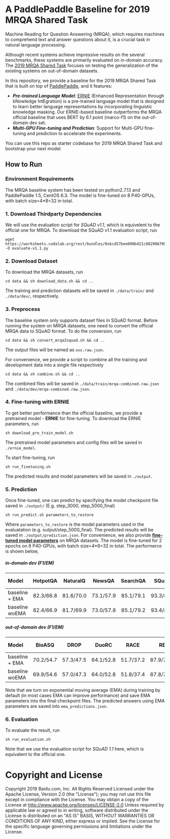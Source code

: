 # A PaddlePaddle Baseline for 2019 MRQA Shared Task

Machine Reading for Question Answering (MRQA), which requires machines to comprehend text and answer questions about it, is a crucial task in natural language processing.

Although recent systems achieve impressive results on the several benchmarks, these systems are primarily evaluated on in-domain accuracy. The [2019 MRQA Shared Task](https://mrqa.github.io/shared) focuses on testing the generalization  of the existing systems on out-of-domain datasets. 

In this repository, we provide a baseline for the 2019 MRQA Shared Task that is built on top of [PaddlePaddle](https://github.com/paddlepaddle/paddle), and it features:
* ***Pre-trained Language Model***: [ERNIE](https://github.com/PaddlePaddle/LARK/tree/develop/ERNIE) (Enhanced Representation through kNowledge IntEgration) is a pre-trained language model that is designed to learn better language representations by incorporating linguistic knowledge masking. Our ERNIE-based baseline outperforms the MRQA official baseline that uses BERT by 6.1 point (marco-f1) on the out-of-domain dev set. 
* ***Multi-GPU Fine-tuning and Prediction***: Support for Multi-GPU fine-tuning and prediction to accelerate the experiments. 

You can use this repo as starter codebase for 2019 MRQA Shared Task and bootstrap your next model. 

## How to Run
### Environment Requirements
The MRQA baseline system has been tested on python2.7.13 and PaddlePaddle 1.5, CentOS 6.3.
The model is fine-tuned on 8 P40-GPUs, with batch size=4*8=32 in total.

### 1. Download Thirdparty Dependencies
We will use the evaluation script for *SQuAD v1.1*, which is equivelent to the official one for MRQA. To download the SQuAD v1.1 evaluation script, run
```
wget https://worksheets.codalab.org/rest/bundles/0xbcd57bee090b421c982906709c8c27e1/contents/blob/ -O evaluate-v1.1.py
```

### 2. Download Dataset
To download the MRQA datasets, run

```
cd data && sh download_data.sh && cd ..
```
The training and prediction datasets will be saved in `./data/train/` and `./data/dev/`, respectively.

### 3. Preprocess
The baseline system only supports dataset files in SQuAD format. Before running the system on MRQA datasets, one need to convert the official MRQA data to SQuAD format. To do the conversion, run

```
cd data && sh convert_mrqa2squad.sh && cd ..
```
The output files will be named as `xxx.raw.json`.

For convenience, we provide a script to combine all the training and development data into a single file respectively

```
cd data && sh combine.sh && cd ..

```
The combined files will be saved in `./data/train/mrqa-combined.raw.json` and `./data/dev/mrqa-combined.raw.json`.


### 4. Fine-tuning with ERNIE
To get better performance than the official baseline, we provide a pretrained model - **ERNIE** for fine-tuning. To download the ERNIE parameters, run

```
sh download_pre_train_model.sh
```
The pretrained model parameters and config files will be saved in `./ernie_model`.

To start fine-tuning, run

```
sh run_finetuning.sh
```
The predicted results and model parameters will be saved in `./output`.

### 5. Prediction
Once fine-tuned, one can predict by specifying the model checkpoint file saved in `./output/` (E.g. step\_3000, step\_5000\_final)

```
sh run_predict.sh parameters_to_restore
```
Where `parameters_to_restore` is the model parameters used in the evaluatation (e.g. output/step\_5000\_final). The predicted results will be saved in `./output/prediction.json`. For convenience, we also provide **[fine-tuned model parameters](https://baidu-nlp.bj.bcebos.com/MRQA2019-PaddlePaddle-fine-tuned-model.tar.gz)** on MRQA datasets. The model is fine-tuned for 2 epochs on 8 P40-GPUs, with batch size=4*8=32 in total. The performerce is shown below,

##### in-domain dev  (F1/EM)

|      Model     | HotpotQA | NaturalQ | NewsQA | SearchQA | SQuAD | TriviaQA | Macro-F1 |
| :------------- | :---------: | :----------: | :---------: | :----------: | :---------: | :----------: |:----------: |
| baseline + EMA | 82.3/66.8 | 81.6/70.0 | 73.1/57.9 | 85.1/79.1 | 93.3/87.1 | 79.0/73.4 | 82.4 |
| baseline woEMA | 82.4/66.9 | 81.7/69.9 | 73.0/57.8 | 85.1/79.2 | 93.4/87.2 | 79.0/73.4 | 82.4 |

##### out-of-domain dev  (F1/EM)

|      Model     | BioASQ | DROP | DuoRC | RACE | RE | Textbook | Macro-F1 |
| :------------- | :---------: | :----------: | :---------: | :----------: | :---------: | :----------: |:----------: |
| baseline + EMA | 70.2/54.7 | 57.3/47.5 | 64.1/52.8 | 51.7/37.2 | 87.9/77.7 | 63.1/53.5 | 65.7 |
| baseline woEMA | 69.9/54.6 | 57.0/47.3 | 64.0/52.8 | 51.8/37.4 | 87.8/77.6 | 63.0/53.4 | 65.6 |
Note that we turn on exponential moving average (EMA) during training by default (in most cases EMA can improve performance) and save EMA parameters into the final checkpoint files. The predicted answers using EMA parameters are saved into `ema_predictions.json`.   


### 6. Evaluation
To evaluate the result, run

```
sh run_evaluation.sh
```
Note that we use the evaluation script for *SQuAD 1.1* here, which is equivalent to the official one.  

# Copyright and License
Copyright 2019 Baidu.com, Inc. All Rights Reserved
Licensed under the Apache License, Version 2.0 (the "License");
you may not use this file except in compliance with the License.
You may obtain a copy of the License at
    http://www.apache.org/licenses/LICENSE-2.0
Unless required by applicable law or agreed to in writing, software
distributed under the License is distributed on an "AS IS" BASIS,
WITHOUT WARRANTIES OR CONDITIONS OF ANY KIND, either express or implied.
See the License for the specific language governing permissions and
limitations under the License.